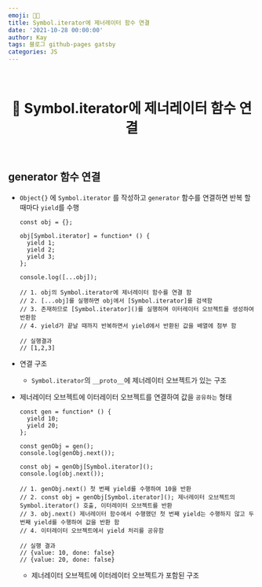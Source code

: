 ```yaml
---
emoji: 👨‍💻
title: Symbol.iterator에 제너레이터 함수 연결
date: '2021-10-28 00:00:00'
author: Kay
tags: 블로그 github-pages gatsby
categories: JS
---
```


<br>

<h1 align="center">
  👋 Symbol.iterator에 제너레이터 함수 연결
</h1>

<br>

## generator 함수 연결

- `Object{}` 에 `Symbol.iterator` 를 작성하고 `generator` 함수를 연결하면 반복 할 때마다 `yield`를 수행

  ```tsx
  const obj = {};

  obj[Symbol.iterator] = function* () {
    yield 1;
    yield 2;
    yield 3;
  };

  console.log([...obj]);

  // 1. obj의 Symbol.iterator에 제너레이터 함수를 연결 함
  // 2. [...obj]를 실행하면 obj에서 [Symbol.iterator]를 검색함
  // 3. 존재하므로 [Symbol.iterator]()를 실행하며 이터레이터 오브젝트를 생성하여 반환함
  // 4. yield가 끝날 때까지 반복하면서 yield에서 반환된 값을 배열에 첨부 함

  // 실행결과
  // [1,2,3]
  ```

- 연결 구조
  - `Symbol.iterator`의 `__proto__`에 제너레이터 오브젝트가 있는 구조
- 제너레이터 오브젝트에 이터레이터 오브젝트를 연결하여 값을 `공유하는` 형태

  ```tsx
  const gen = function* () {
    yield 10;
    yield 20;
  };

  const genObj = gen();
  console.log(genObj.next());

  const obj = genObj[Symbol.iterator]();
  console.log(obj.next());

  // 1. genObj.next() 첫 번째 yield를 수행하여 10을 반환
  // 2. const obj = genObj[Symbol.iterator](); 제너레이터 오브젝트의 Symbol.iterator() 호출, 이터레이터 오브젝트를 반환
  // 3. obj.next() 제너레이터 함수에서 수행했던 첫 번째 yield는 수행하지 않고 두 번째 yield를 수행하여 값을 반환 함
  // 4. 이터레이터 오브젝트에서 yield 처리를 공유함

  // 실행 결과
  // {value: 10, done: false}
  // {value: 20, done: false}
  ```

  - 제너레이터 오브젝트에 이터레이터 오브젝트가 포함된 구조

```toc

```
